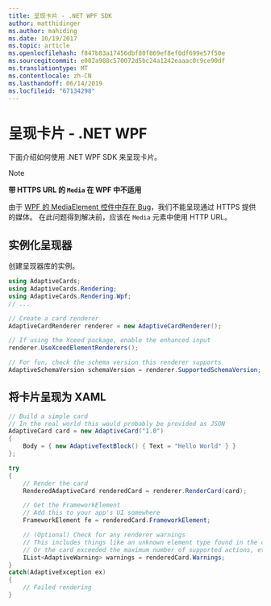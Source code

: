 ```yaml
---
title: 呈现卡片 - .NET WPF SDK
author: matthidinger
ms.author: mahiding
ms.date: 10/19/2017
ms.topic: article
ms.openlocfilehash: f847b83a17456dbf80f869ef8ef0df699e57f50e
ms.sourcegitcommit: e002a988c570072d5bc24a1242eaaac0c9ce90df
ms.translationtype: MT
ms.contentlocale: zh-CN
ms.lasthandoff: 06/14/2019
ms.locfileid: "67134298"
---
```

# <a name="render-a-card---net-wpf"></a>呈现卡片 - .NET WPF

下面介绍如何使用 .NET WPF SDK 来呈现卡片。

> [!NOTE]
> **带 HTTPS URL 的 `Media` 在 WPF 中不适用**
> 
> 由于 [WPF 的 MediaElement 控件中存在 Bug](https://stackoverflow.com/questions/30702505/playing-media-from-https-site-in-media-element-throwing-null-reference-exception)，我们不能呈现通过 HTTPS 提供的媒体。 在此问题得到解决前，应该在 `Media` 元素中使用 HTTP URL。  

## <a name="instantiate-a-renderer"></a>实例化呈现器

创建呈现器库的实例。 

```csharp
using AdaptiveCards;
using AdaptiveCards.Rendering;
using AdaptiveCards.Rendering.Wpf;
// ...

// Create a card renderer
AdaptiveCardRenderer renderer = new AdaptiveCardRenderer();

// If using the Xceed package, enable the enhanced input
renderer.UseXceedElementRenderers();

// For fun, check the schema version this renderer supports
AdaptiveSchemaVersion schemaVersion = renderer.SupportedSchemaVersion;
```

## <a name="render-a-card-to-xaml"></a>将卡片呈现为 XAML

```csharp
// Build a simple card
// In the real world this would probably be provided as JSON
AdaptiveCard card = new AdaptiveCard("1.0")
{
    Body = { new AdaptiveTextBlock() { Text = "Hello World" } }
};

try
{
    // Render the card
    RenderedAdaptiveCard renderedCard = renderer.RenderCard(card);

    // Get the FrameworkElement
    // Add this to your app's UI somewhere
    FrameworkElement fe = renderedCard.FrameworkElement;

    // (Optional) Check for any renderer warnings
    // This includes things like an unknown element type found in the card
    // Or the card exceeded the maximum number of supported actions, etc
    IList<AdaptiveWarning> warnings = renderedCard.Warnings;
}
catch(AdaptiveException ex)
{
    // Failed rendering
}
```


